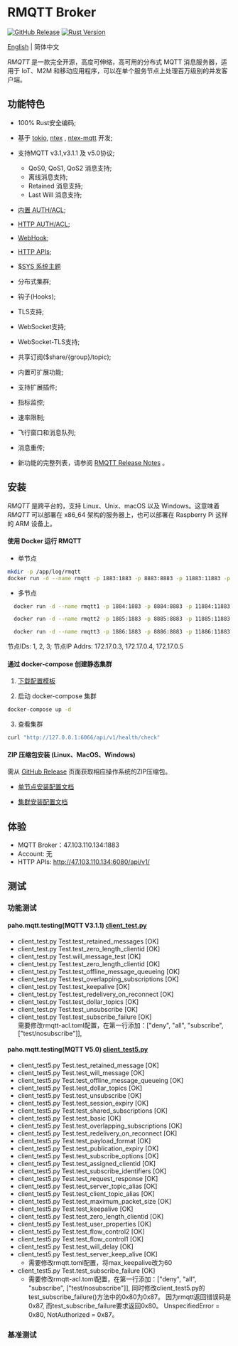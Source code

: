 # RMQTT Broker

[![GitHub Release](https://img.shields.io/github/release/rmqtt/rmqtt?color=brightgreen)](https://github.com/rmqtt/rmqtt/releases)
<a href="https://blog.rust-lang.org/2023/02/09/Rust-1.67.1.html"><img alt="Rust Version" src="https://img.shields.io/badge/rust-1.67%2B-blue" /></a>

[English](./README.md)  | 简体中文

*RMQTT* 是一款完全开源，高度可伸缩，高可用的分布式 MQTT 消息服务器，适用于 IoT、M2M 和移动应用程序，可以在单个服务节点上处理百万级别的并发客户端。

## 功能特色

- 100% Rust安全编码;
- 基于 [tokio](https://crates.io/crates/tokio), [ntex](https://crates.io/crates/ntex)
  , [ntex-mqtt](https://crates.io/crates/ntex-mqtt) 开发;
- 支持MQTT v3.1,v3.1.1 及 v5.0协议;
    - QoS0, QoS1, QoS2 消息支持;
    - 离线消息支持;
    - Retained 消息支持;
    - Last Will 消息支持;
- [内置 AUTH/ACL](./docs/zh_CN/acl.md);
- [HTTP AUTH/ACL](./docs/zh_CN/auth-http.md);
- [WebHook](./docs/zh_CN/web-hook.md);
- [HTTP APIs](./docs/zh_CN/http-api.md);
- [$SYS 系统主题](./docs/zh_CN/sys-topic.md)
- 分布式集群;
- 钩子(Hooks);
- TLS支持;
- WebSocket支持;
- WebSocket-TLS支持;
- 共享订阅($share/{group}/topic);
- 内置可扩展功能;
- 支持扩展插件;
- 指标监控;
- 速率限制;
- 飞行窗口和消息队列;
- 消息重传;

- 新功能的完整列表，请参阅 [RMQTT Release Notes](https://github.com/rmqtt/rmqtt/releases) 。

## 安装

*RMQTT* 是跨平台的，支持 Linux、Unix、macOS 以及 Windows。这意味着 *RMQTT* 可以部署在 x86_64 架构的服务器上，也可以部署在 Raspberry Pi 这样的 ARM 设备上。

#### 使用 Docker 运行 RMQTT

* 单节点

```bash
mkdir -p /app/log/rmqtt
docker run -d --name rmqtt -p 1883:1883 -p 8883:8883 -p 11883:11883 -p 6060:6060 -v /app/log/rmqtt:/var/log/rmqtt  rmqtt/rmqtt:latest
```

* 多节点

```bash
  docker run -d --name rmqtt1 -p 1884:1883 -p 8884:8883 -p 11884:11883 -p 6064:6060 -v /app/log/rmqtt/1:/var/log/rmqtt  rmqtt/rmqtt:latest --id 1 --plugins-default-startups "rmqtt-cluster-raft" --node-grpc-addrs "1@172.17.0.3:5363" "2@172.17.0.4:5363" "3@172.17.0.5:5363" --raft-peer-addrs "1@172.17.0.3:6003" "2@172.17.0.4:6003" "3@172.17.0.5:6003"   

  docker run -d --name rmqtt2 -p 1885:1883 -p 8885:8883 -p 11885:11883 -p 6065:6060 -v /app/log/rmqtt/2:/var/log/rmqtt  rmqtt/rmqtt:latest --id 2 --plugins-default-startups "rmqtt-cluster-raft" --node-grpc-addrs "1@172.17.0.3:5363" "2@172.17.0.4:5363" "3@172.17.0.5:5363" --raft-peer-addrs "1@172.17.0.3:6003" "2@172.17.0.4:6003" "3@172.17.0.5:6003"   

  docker run -d --name rmqtt3 -p 1886:1883 -p 8886:8883 -p 11886:11883 -p 6066:6060 -v /app/log/rmqtt/3:/var/log/rmqtt  rmqtt/rmqtt:latest --id 3 --plugins-default-startups "rmqtt-cluster-raft" --node-grpc-addrs "1@172.17.0.3:5363" "2@172.17.0.4:5363" "3@172.17.0.5:5363" --raft-peer-addrs "1@172.17.0.3:6003" "2@172.17.0.4:6003" "3@172.17.0.5:6003"
```

节点IDs: 1, 2, 3; 节点IP Addrs: 172.17.0.3, 172.17.0.4, 172.17.0.5

#### 通过 docker-compose 创建静态集群

1. [下载配置模板](https://github.com/rmqtt/templates/blob/main/docker-compose-template/docker-compose-template.zip)

2. 启动 docker-compose 集群

```bash
docker-compose up -d
```

3. 查看集群

```bash
curl "http://127.0.0.1:6066/api/v1/health/check"
```

#### ZIP 压缩包安装 (Linux、MacOS、Windows)

需从 [GitHub Release](https://github.com/rmqtt/rmqtt/releases) 页面获取相应操作系统的ZIP压缩包。

- [单节点安装配置文档](./docs/zh_CN/install.md)

- [集群安装配置文档](./docs/zh_CN/install.md)

## 体验

- MQTT Broker：47.103.110.134:1883
- Account: 无
- HTTP APIs: http://47.103.110.134:6080/api/v1/

## 测试

### 功能测试

#### paho.mqtt.testing(MQTT V3.1.1) [client_test.py](https://github.com/eclipse/paho.mqtt.testing/blob/master/interoperability/client_test.py)

* client_test.py Test.test_retained_messages          [OK]
* client_test.py Test.test_zero_length_clientid       [OK]
* client_test.py Test.will_message_test               [OK]
* client_test.py Test.test_zero_length_clientid       [OK]
* client_test.py Test.test_offline_message_queueing   [OK]
* client_test.py Test.test_overlapping_subscriptions  [OK]
* client_test.py Test.test_keepalive                  [OK]
* client_test.py Test.test_redelivery_on_reconnect    [OK]
* client_test.py Test.test_dollar_topics              [OK]
* client_test.py Test.test_unsubscribe                [OK]
* client_test.py Test.test_subscribe_failure          [OK]  
   需要修改rmqtt-acl.toml配置，在第一行添加：["deny", "all", "subscribe", ["test/nosubscribe"]],

#### paho.mqtt.testing(MQTT V5.0) [client_test5.py](https://github.com/eclipse/paho.mqtt.testing/blob/master/interoperability/client_test5.py)

* client_test5.py Test.test_retained_message            [OK]
* client_test5.py Test.test_will_message                [OK]
* client_test5.py Test.test_offline_message_queueing    [OK]
* client_test5.py Test.test_dollar_topics               [OK]
* client_test5.py Test.test_unsubscribe                 [OK]
* client_test5.py Test.test_session_expiry              [OK]
* client_test5.py Test.test_shared_subscriptions        [OK]
* client_test5.py Test.test_basic                       [OK]
* client_test5.py Test.test_overlapping_subscriptions   [OK]
* client_test5.py Test.test_redelivery_on_reconnect     [OK]
* client_test5.py Test.test_payload_format              [OK]
* client_test5.py Test.test_publication_expiry          [OK]
* client_test5.py Test.test_subscribe_options           [OK]
* client_test5.py Test.test_assigned_clientid           [OK]
* client_test5.py Test.test_subscribe_identifiers       [OK]
* client_test5.py Test.test_request_response            [OK]
* client_test5.py Test.test_server_topic_alias          [OK]
* client_test5.py Test.test_client_topic_alias          [OK]
* client_test5.py Test.test_maximum_packet_size         [OK]
* client_test5.py Test.test_keepalive                   [OK]
* client_test5.py Test.test_zero_length_clientid        [OK]
* client_test5.py Test.test_user_properties             [OK]
* client_test5.py Test.test_flow_control2               [OK]
* client_test5.py Test.test_flow_control1               [OK]
* client_test5.py Test.test_will_delay                  [OK]
* client_test5.py Test.test_server_keep_alive           [OK]
  * 需要修改rmqtt.toml配置，将max_keepalive改为60
* client_test5.py Test.test_subscribe_failure           [OK]
  * 需要修改rmqtt-acl.toml配置，在第一行添加：["deny", "all", "subscribe", ["test/nosubscribe"]],
同时修改client_test5.py的test_subscribe_failure()方法中的0x80为0x87。
因为rmqtt返回错误码是0x87, 而test_subscribe_failure要求返回0x80。
UnspecifiedError = 0x80, NotAuthorized = 0x87。


### 基准测试



